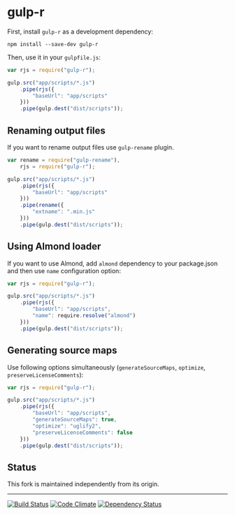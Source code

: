 # gulp-r

First, install `gulp-r` as a development dependency:

```shell
npm install --save-dev gulp-r
```

Then, use it in your `gulpfile.js`:

```javascript
var rjs = require("gulp-r");

gulp.src("app/scripts/*.js")
    .pipe(rjs({
        "baseUrl": "app/scripts"
    }))
    .pipe(gulp.dest("dist/scripts"));
```

## Renaming output files

If you want to rename output files use `gulp-rename` plugin.

```JavaScript
var rename = require("gulp-rename"),
    rjs = require("gulp-r");

gulp.src("app/scripts/*.js")
    .pipe(rjs({
        "baseUrl": "app/scripts"
    }))
    .pipe(rename({
        "extname": ".min.js"
    }))
    .pipe(gulp.dest("dist/scripts"));
```

## Using Almond loader

If you want to use Almond, add `almond` dependency to your package.json and then use `name` configuration option:

```JavaScript
var rjs = require("gulp-r");

gulp.src("app/scripts/*.js")
    .pipe(rjs({
        "baseUrl": "app/scripts",
        "name": require.resolve("almond")
    }))
    .pipe(gulp.dest("dist/scripts"));
```

## Generating source maps

Use following options simultaneously (`generateSourceMaps`, `optimize`,
`preserveLicenseComments`):

```JavaScript
var rjs = require("gulp-r");

gulp.src("app/scripts/*.js")
    .pipe(rjs({
        "baseUrl": "app/scripts",
        "generateSourceMaps": true,
        "optimize": "uglify2",
        "preserveLicenseComments": false
    }))
    .pipe(gulp.dest("dist/scripts"));
```

## Status

This fork is maintained independently from its origin.

---

[![Build Status](https://travis-ci.org/smrtlabs/smrt-gulp-r.svg?branch=master)](https://travis-ci.org/smrtlabs/smrt-gulp-r)
[![Code Climate](https://codeclimate.com/github/smrtlabs/smrt-gulp-r.png)](https://codeclimate.com/github/smrtlabs/smrt-gulp-r)
[![Dependency Status](https://david-dm.org/smrtlabs/smrt-gulp-r.svg)](https://david-dm.org/smrtlabs/smrt-gulp-r)
